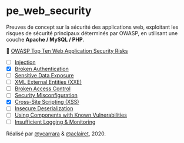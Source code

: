 # pe_web_security

Preuves de concept sur la sécurité des applications web, exploitant les risques de sécurité principaux déterminés par OWASP, en utilisant une couche __Apache / MySQL / PHP__.

:memo: [OWASP Top Ten Web Application Security Risks](https://owasp.org/www-project-top-ten/)

- [ ] [Injection](https://owasp.org/www-project-top-ten/2017/A1_2017-Injection)
- [x] [Broken Authentication](https://owasp.org/www-project-top-ten/2017/A2_2017-Broken_Authentication)
- [ ] [Sensitive Data Exposure](https://owasp.org/www-project-top-ten/2017/A3_2017-Sensitive_Data_Exposure)
- [ ] [XML External Entities (XXE)](https://owasp.org/www-project-top-ten/2017/A4_2017-XML_External_Entities_(XXE))
- [ ] [Broken Access Control](https://owasp.org/www-project-top-ten/2017/A5_2017-Broken_Access_Control)
- [ ] [Security Misconfiguration](https://owasp.org/www-project-top-ten/2017/A6_2017-Security_Misconfiguration)
- [x] [Cross-Site Scripting (XSS)](https://owasp.org/www-project-top-ten/2017/A7_2017-Cross-Site_Scripting_(XSS))
- [ ] [Insecure Deserialization](https://owasp.org/www-project-top-ten/2017/A8_2017-Insecure_Deserialization)
- [ ] [Using Components with Known Vulnerabilities](https://owasp.org/www-project-top-ten/2017/A9_2017-Using_Components_with_Known_Vulnerabilities)
- [ ] [Insufficient Logging & Monitoring](https://owasp.org/www-project-top-ten/2017/A10_2017-Insufficient_Logging%2526Monitoring)

Réalisé par [@vcarrara](https://github.com/vcarrara) & [@aclairet](https://github.com/aclairet), 2020.
